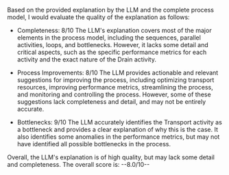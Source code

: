 Based on the provided explanation by the LLM and the complete process model, I would evaluate the quality of the explanation as follows:

* Completeness: 8/10
The LLM's explanation covers most of the major elements in the process model, including the sequences, parallel activities, loops, and bottlenecks. However, it lacks some detail and critical aspects, such as the specific performance metrics for each activity and the exact nature of the Drain activity.

* Process Improvements: 8/10
The LLM provides actionable and relevant suggestions for improving the process, including optimizing transport resources, improving performance metrics, streamlining the process, and monitoring and controlling the process. However, some of these suggestions lack completeness and detail, and may not be entirely accurate.

* Bottlenecks: 9/10
The LLM accurately identifies the Transport activity as a bottleneck and provides a clear explanation of why this is the case. It also identifies some anomalies in the performance metrics, but may not have identified all possible bottlenecks in the process.

Overall, the LLM's explanation is of high quality, but may lack some detail and completeness. The overall score is:
--8.0/10--